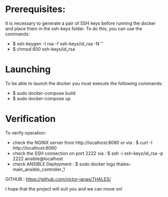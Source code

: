 # **Prerequisites**:
It is necessary to generate a pair of SSH keys before running the docker and place them in the ssh-keys folder. To do this, you can use the commands:
- $ ssh-keygen -t rsa -f ssh-keys/id_rsa -N ''
- $ chmod 600 ssh-keys/id_rsa

# **Launching**
To be able to launch the docker you must execute the following commands:

- $ sudo docker-compose build
- $ sudo docker-compose up

# **Verification**
To verify operation:
- check the NGINX server from http://localhost:8080 or via : $ curl -I http://localhost:8080
- check the SSH connection on port 2222 via : $ ssh -i ssh-keys/id_rsa -p 2222 ansible@localhost
- check ANSIBLE Deployment : $ sudo docker logs thales-main_ansible_controller_1

GITHUB : https://github.com/victor-janas/THALES/

I hope that the project will suit you and we can move on!

